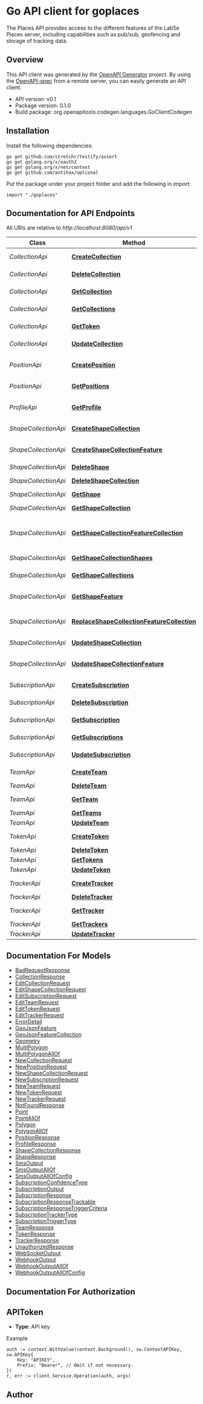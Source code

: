 # Go API client for goplaces

The Places API provides access to the different features of the Lab5e Places server, including capabilities such as pub/sub, geofencing and storage of tracking data.


## Overview
This API client was generated by the [OpenAPI Generator](https://openapi-generator.tech) project.  By using the [OpenAPI-spec](https://www.openapis.org/) from a remote server, you can easily generate an API client.

- API version: v0.1
- Package version: 0.1.0
- Build package: org.openapitools.codegen.languages.GoClientCodegen

## Installation

Install the following dependencies:

```shell
go get github.com/stretchr/testify/assert
go get golang.org/x/oauth2
go get golang.org/x/net/context
go get github.com/antihax/optional
```

Put the package under your project folder and add the following in import:

```golang
import "./goplaces"
```

## Documentation for API Endpoints

All URIs are relative to *http://localhost:8080/api/v1*

Class | Method | HTTP request | Description
------------ | ------------- | ------------- | -------------
*CollectionApi* | [**CreateCollection**](docs/CollectionApi.md#createcollection) | **Post** /collections | Create a new Collection
*CollectionApi* | [**DeleteCollection**](docs/CollectionApi.md#deletecollection) | **Delete** /collections/{collectionId} | Delete a Collection
*CollectionApi* | [**GetCollection**](docs/CollectionApi.md#getcollection) | **Get** /collections/{collectionId} | Get a single Collection
*CollectionApi* | [**GetCollections**](docs/CollectionApi.md#getcollections) | **Get** /collections | Get all Collections
*CollectionApi* | [**GetToken**](docs/CollectionApi.md#gettoken) | **Get** /tokens/{tokenId} | Get a single Collection
*CollectionApi* | [**UpdateCollection**](docs/CollectionApi.md#updatecollection) | **Put** /collections/{collectionId} | Update a Collection
*PositionApi* | [**CreatePosition**](docs/PositionApi.md#createposition) | **Post** /collections/{collectionId}/trackers/{trackerId}/positions | Create a new position for the Tracker
*PositionApi* | [**GetPositions**](docs/PositionApi.md#getpositions) | **Get** /collections/{collectionId}/trackers/{trackerId}/positions | Get all Positions for Tracker
*ProfileApi* | [**GetProfile**](docs/ProfileApi.md#getprofile) | **Get** /profile | Get authenticated Profile
*ShapeCollectionApi* | [**CreateShapeCollection**](docs/ShapeCollectionApi.md#createshapecollection) | **Post** /shapecollections | Create a new ShapeCollection
*ShapeCollectionApi* | [**CreateShapeCollectionFeature**](docs/ShapeCollectionApi.md#createshapecollectionfeature) | **Post** /shapecollections/{shapeCollectionId}/geojson | Create new GeoJSON Feature
*ShapeCollectionApi* | [**DeleteShape**](docs/ShapeCollectionApi.md#deleteshape) | **Delete** /shapecollections/{shapeCollectionId}/shapes/{shapeId} | Delete a Shape
*ShapeCollectionApi* | [**DeleteShapeCollection**](docs/ShapeCollectionApi.md#deleteshapecollection) | **Delete** /shapecollections/{shapeCollectionId} | Delete a ShapeCollection
*ShapeCollectionApi* | [**GetShape**](docs/ShapeCollectionApi.md#getshape) | **Get** /shapecollections/{shapeCollectionId}/shapes/{shapeId} | Get Shape
*ShapeCollectionApi* | [**GetShapeCollection**](docs/ShapeCollectionApi.md#getshapecollection) | **Get** /shapecollections/{shapeCollectionId} | Get a single ShapeCollection
*ShapeCollectionApi* | [**GetShapeCollectionFeatureCollection**](docs/ShapeCollectionApi.md#getshapecollectionfeaturecollection) | **Get** /shapecollections/{shapeCollectionId}/geojson | Get a GeoJSON FeatureCollection for a ShapeCollection
*ShapeCollectionApi* | [**GetShapeCollectionShapes**](docs/ShapeCollectionApi.md#getshapecollectionshapes) | **Get** /shapecollections/{shapeCollectionId}/shapes | Get Shapes for a ShapeCollection
*ShapeCollectionApi* | [**GetShapeCollections**](docs/ShapeCollectionApi.md#getshapecollections) | **Get** /shapecollections | Get all ShapeCollections
*ShapeCollectionApi* | [**GetShapeFeature**](docs/ShapeCollectionApi.md#getshapefeature) | **Get** /shapecollections/{shapeCollectionId}/shapes/{shapeId}/geojson | Get Shape GeoJSON Feature
*ShapeCollectionApi* | [**ReplaceShapeCollectionFeatureCollection**](docs/ShapeCollectionApi.md#replaceshapecollectionfeaturecollection) | **Put** /shapecollections/{shapeCollectionId}/geojson | Replace GeoJSON FeatureCollection
*ShapeCollectionApi* | [**UpdateShapeCollection**](docs/ShapeCollectionApi.md#updateshapecollection) | **Put** /shapecollections/{shapeCollectionId} | Edit a ShapeCollection
*ShapeCollectionApi* | [**UpdateShapeCollectionFeature**](docs/ShapeCollectionApi.md#updateshapecollectionfeature) | **Put** /shapecollections/{shapeCollectionId}/shapes/{shapeId}/geojson | Update Shape GeoJSON Feature
*SubscriptionApi* | [**CreateSubscription**](docs/SubscriptionApi.md#createsubscription) | **Post** /subscriptions | Create a new Subscription
*SubscriptionApi* | [**DeleteSubscription**](docs/SubscriptionApi.md#deletesubscription) | **Delete** /subscriptions/{subscriptionId} | Delete a Subscription
*SubscriptionApi* | [**GetSubscription**](docs/SubscriptionApi.md#getsubscription) | **Get** /subscriptions/{subscriptionId} | Get a single Subscription
*SubscriptionApi* | [**GetSubscriptions**](docs/SubscriptionApi.md#getsubscriptions) | **Get** /subscriptions | Get all Subscriptions
*SubscriptionApi* | [**UpdateSubscription**](docs/SubscriptionApi.md#updatesubscription) | **Put** /subscriptions/{subscriptionId} | Update a Subscription
*TeamApi* | [**CreateTeam**](docs/TeamApi.md#createteam) | **Post** /teams | Create a new Team
*TeamApi* | [**DeleteTeam**](docs/TeamApi.md#deleteteam) | **Delete** /teams/{teamId} | Delete a Team
*TeamApi* | [**GetTeam**](docs/TeamApi.md#getteam) | **Get** /teams/{teamId} | Get a single Team
*TeamApi* | [**GetTeams**](docs/TeamApi.md#getteams) | **Get** /teams | Get all Teams
*TeamApi* | [**UpdateTeam**](docs/TeamApi.md#updateteam) | **Put** /teams/{teamId} | Update a Team
*TokenApi* | [**CreateToken**](docs/TokenApi.md#createtoken) | **Post** /tokens | Create a new Token
*TokenApi* | [**DeleteToken**](docs/TokenApi.md#deletetoken) | **Delete** /tokens/{tokenId} | Delete a Token
*TokenApi* | [**GetTokens**](docs/TokenApi.md#gettokens) | **Get** /tokens | Get all Tokens
*TokenApi* | [**UpdateToken**](docs/TokenApi.md#updatetoken) | **Put** /tokens/{tokenId} | Update a Token
*TrackerApi* | [**CreateTracker**](docs/TrackerApi.md#createtracker) | **Post** /collections/{collectionId}/trackers | Create a new Tracker
*TrackerApi* | [**DeleteTracker**](docs/TrackerApi.md#deletetracker) | **Delete** /collections/{collectionId}/trackers/{trackerId} | Delete a Tracker
*TrackerApi* | [**GetTracker**](docs/TrackerApi.md#gettracker) | **Get** /collections/{collectionId}/trackers/{trackerId} | Get a single Tracker
*TrackerApi* | [**GetTrackers**](docs/TrackerApi.md#gettrackers) | **Get** /collections/{collectionId}/trackers | Get all Trackers
*TrackerApi* | [**UpdateTracker**](docs/TrackerApi.md#updatetracker) | **Put** /collections/{collectionId}/trackers/{trackerId} | Update a Tracker


## Documentation For Models

 - [BadRequestResponse](docs/BadRequestResponse.md)
 - [CollectionResponse](docs/CollectionResponse.md)
 - [EditCollectionRequest](docs/EditCollectionRequest.md)
 - [EditShapeCollectionRequest](docs/EditShapeCollectionRequest.md)
 - [EditSubscriptionRequest](docs/EditSubscriptionRequest.md)
 - [EditTeamRequest](docs/EditTeamRequest.md)
 - [EditTokenRequest](docs/EditTokenRequest.md)
 - [EditTrackerRequest](docs/EditTrackerRequest.md)
 - [ErrorDetail](docs/ErrorDetail.md)
 - [GeoJsonFeature](docs/GeoJsonFeature.md)
 - [GeoJsonFeatureCollection](docs/GeoJsonFeatureCollection.md)
 - [Geometry](docs/Geometry.md)
 - [MultiPolygon](docs/MultiPolygon.md)
 - [MultiPolygonAllOf](docs/MultiPolygonAllOf.md)
 - [NewCollectionRequest](docs/NewCollectionRequest.md)
 - [NewPositionRequest](docs/NewPositionRequest.md)
 - [NewShapeCollectionRequest](docs/NewShapeCollectionRequest.md)
 - [NewSubscriptionRequest](docs/NewSubscriptionRequest.md)
 - [NewTeamRequest](docs/NewTeamRequest.md)
 - [NewTokenRequest](docs/NewTokenRequest.md)
 - [NewTrackerRequest](docs/NewTrackerRequest.md)
 - [NotFoundResponse](docs/NotFoundResponse.md)
 - [Point](docs/Point.md)
 - [PointAllOf](docs/PointAllOf.md)
 - [Polygon](docs/Polygon.md)
 - [PolygonAllOf](docs/PolygonAllOf.md)
 - [PositionResponse](docs/PositionResponse.md)
 - [ProfileResponse](docs/ProfileResponse.md)
 - [ShapeCollectionResponse](docs/ShapeCollectionResponse.md)
 - [ShapeResponse](docs/ShapeResponse.md)
 - [SmsOutput](docs/SmsOutput.md)
 - [SmsOutputAllOf](docs/SmsOutputAllOf.md)
 - [SmsOutputAllOfConfig](docs/SmsOutputAllOfConfig.md)
 - [SubscriptionConfidenceType](docs/SubscriptionConfidenceType.md)
 - [SubscriptionOutput](docs/SubscriptionOutput.md)
 - [SubscriptionResponse](docs/SubscriptionResponse.md)
 - [SubscriptionResponseTrackable](docs/SubscriptionResponseTrackable.md)
 - [SubscriptionResponseTriggerCriteria](docs/SubscriptionResponseTriggerCriteria.md)
 - [SubscriptionTrackerType](docs/SubscriptionTrackerType.md)
 - [SubscriptionTriggerType](docs/SubscriptionTriggerType.md)
 - [TeamResponse](docs/TeamResponse.md)
 - [TokenResponse](docs/TokenResponse.md)
 - [TrackerResponse](docs/TrackerResponse.md)
 - [UnauthorizedResponse](docs/UnauthorizedResponse.md)
 - [WebSocketOutput](docs/WebSocketOutput.md)
 - [WebhookOutput](docs/WebhookOutput.md)
 - [WebhookOutputAllOf](docs/WebhookOutputAllOf.md)
 - [WebhookOutputAllOfConfig](docs/WebhookOutputAllOfConfig.md)


## Documentation For Authorization



## APIToken

- **Type**: API key

Example

```golang
auth := context.WithValue(context.Background(), sw.ContextAPIKey, sw.APIKey{
    Key: "APIKEY",
    Prefix: "Bearer", // Omit if not necessary.
})
r, err := client.Service.Operation(auth, args)
```



## Author



